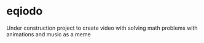 # eqiodo
Under construction project to create video with solving math problems with animations and music as a meme